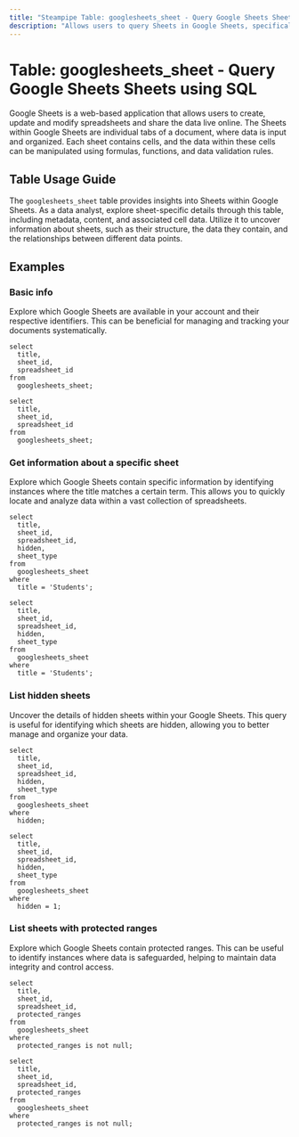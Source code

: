 ```yaml
---
title: "Steampipe Table: googlesheets_sheet - Query Google Sheets Sheets using SQL"
description: "Allows users to query Sheets in Google Sheets, specifically the metadata and content of each sheet, providing insights into the structure of Google Sheets documents."
---
```


# Table: googlesheets_sheet - Query Google Sheets Sheets using SQL

Google Sheets is a web-based application that allows users to create, update and modify spreadsheets and share the data live online. The Sheets within Google Sheets are individual tabs of a document, where data is input and organized. Each sheet contains cells, and the data within these cells can be manipulated using formulas, functions, and data validation rules.

## Table Usage Guide

The `googlesheets_sheet` table provides insights into Sheets within Google Sheets. As a data analyst, explore sheet-specific details through this table, including metadata, content, and associated cell data. Utilize it to uncover information about sheets, such as their structure, the data they contain, and the relationships between different data points.

## Examples

### Basic info
Explore which Google Sheets are available in your account and their respective identifiers. This can be beneficial for managing and tracking your documents systematically.

```sql+postgres
select
  title,
  sheet_id,
  spreadsheet_id
from
  googlesheets_sheet;
```

```sql+sqlite
select
  title,
  sheet_id,
  spreadsheet_id
from
  googlesheets_sheet;
```

### Get information about a specific sheet
Explore which Google Sheets contain specific information by identifying instances where the title matches a certain term. This allows you to quickly locate and analyze data within a vast collection of spreadsheets.

```sql+postgres
select
  title,
  sheet_id,
  spreadsheet_id,
  hidden,
  sheet_type
from
  googlesheets_sheet
where
  title = 'Students';
```

```sql+sqlite
select
  title,
  sheet_id,
  spreadsheet_id,
  hidden,
  sheet_type
from
  googlesheets_sheet
where
  title = 'Students';
```

### List hidden sheets
Uncover the details of hidden sheets within your Google Sheets. This query is useful for identifying which sheets are hidden, allowing you to better manage and organize your data.

```sql+postgres
select
  title,
  sheet_id,
  spreadsheet_id,
  hidden,
  sheet_type
from
  googlesheets_sheet
where
  hidden;
```

```sql+sqlite
select
  title,
  sheet_id,
  spreadsheet_id,
  hidden,
  sheet_type
from
  googlesheets_sheet
where
  hidden = 1;
```

### List sheets with protected ranges
Explore which Google Sheets contain protected ranges. This can be useful to identify instances where data is safeguarded, helping to maintain data integrity and control access.

```sql+postgres
select
  title,
  sheet_id,
  spreadsheet_id,
  protected_ranges
from
  googlesheets_sheet
where
  protected_ranges is not null;
```

```sql+sqlite
select
  title,
  sheet_id,
  spreadsheet_id,
  protected_ranges
from
  googlesheets_sheet
where
  protected_ranges is not null;
```